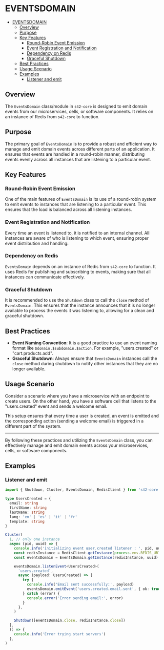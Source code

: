 # EVENTSDOMAIN

- [EVENTSDOMAIN](#eventsdomain)
	- [Overview](#overview)
	- [Purpose](#purpose)
	- [Key Features](#key-features)
		- [Round-Robin Event Emission](#round-robin-event-emission)
		- [Event Registration and Notification](#event-registration-and-notification)
		- [Dependency on Redis](#dependency-on-redis)
		- [Graceful Shutdown](#graceful-shutdown)
	- [Best Practices](#best-practices)
	- [Usage Scenario](#usage-scenario)
	- [Examples](#examples)
		- [Listener and emit](#listener-and-emit)

## Overview

The `EventsDomain` class/module in `s42-core` is designed to emit domain events from our microservices, cells, or software components. It relies on an instance of Redis from `s42-core` to function.

## Purpose

The primary goal of `EventsDomain` is to provide a robust and efficient way to manage and emit domain events across different parts of an application. It ensures that events are handled in a round-robin manner, distributing events evenly across all instances that are listening to a particular event.

## Key Features

### Round-Robin Event Emission

One of the main features of `EventsDomain` is its use of a round-robin system to emit events to instances that are listening to a particular event. This ensures that the load is balanced across all listening instances.

### Event Registration and Notification

Every time an event is listened to, it is notified to an internal channel. All instances are aware of who is listening to which event, ensuring proper event distribution and handling.

### Dependency on Redis

`EventsDomain` depends on an instance of Redis from `s42-core` to function. It uses Redis for publishing and subscribing to events, making sure that all instances can communicate effectively.

### Graceful Shutdown

It is recommended to use the `Shutdown` class to call the `close` method of `EventsDomain`. This ensures that the instance announces that it is no longer available to process the events it was listening to, allowing for a clean and graceful shutdown.

## Best Practices

- **Event Naming Convention**: It is a good practice to use an event naming format like `$domain.$subdomain.$action`. For example, "users.created" or "cart.products.add".
- **Graceful Shutdown**: Always ensure that `EventsDomain` instances call the `close` method during shutdown to notify other instances that they are no longer available.

## Usage Scenario

Consider a scenario where you have a microservice with an endpoint to create users. On the other hand, you have a software cell that listens to the "users.created" event and sends a welcome email.

This setup ensures that every time a user is created, an event is emitted and the corresponding action (sending a welcome email) is triggered in a different part of the system.

---

By following these practices and utilizing the `EventsDomain` class, you can effectively manage and emit domain events across your microservices, cells, or software components.

## Examples
### Listener and emit

```typescript
import { Shutdown, Cluster, EventsDomain, RedisClient } from 's42-core'

type UsersCreated = {
  email: string
  firstName: string
  lastName: string
  lang: 'en' | 'es' | 'it' | 'fr'
  template: string
}

Cluster(
  1, // only one instance
  async (pid, uuid) => {
    console.info('initializing event user.created listener : ', pid, uuid)
    const redisInstance = RedisClient.getInstance(process.env.REDIS_URI)
    const eventsDomain = EventsDomain.getInstance(redisInstance, uuid)

    eventsDomain.listenEvent<UsersCreated>(
      `users.created`,
      async (payload: UsersCreated) => {
        try {
          console.info('Email sent successfully:', payload)
          eventsDomain.emitEvent('users.created.email.sent', { ok: true })
        } catch (error) {
          console.error('Error sending email:', error)
        }
      },
    )

    Shutdown([eventsDomain.close, redisInstance.close])
  },
  () => {
    console.info('Error trying start servers')
  },
)
```
